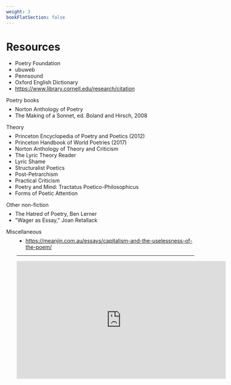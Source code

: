 ```yaml
---
weight: 3
bookFlatSection: false
---
```


# Resources

* Poetry Foundation
* ubuweb  
* Pennsound  
* Oxford English Dictionary
* https://www.library.cornell.edu/research/citation

<div style="margin-left:0; margin-bottom:-.5em;">Poetry books</div>

* Norton Anthology of Poetry
* The Making of a Sonnet, ed. Boland and Hirsch, 2008



<div style="margin-left:0; margin-bottom:-.5em;">Theory</div>

* Princeton Encyclopedia of Poetry and Poetics (2012)
* Princeton Handbook of World Poetries (2017)
* Norton Anthology of Theory and Criticism
* The Lyric Theory Reader
* Lyric Shame
* Structuralist Poetics
* Post-Petrarchism
* Practical Criticism
* Poetry and Mind: Tractatus Poetico-Philosophicus
* Forms of Poetic Attention

<div style="margin-left:0; margin-bottom:-.5em;">Other non-fiction</div>

* The Hatred of Poetry, Ben Lerner
* "Wager as Essay," Joan Retallack


<div style="margin-left:0; margin-bottom:-.5em;">Miscellaneous</div>
<div style="margin-left:2em">

* https://meanjin.com.au/essays/capitalism-and-the-uselessness-of-the-poem/
<hr>
<iframe width="560" height="315" src="https://www.youtube.com/embed/wUTaNQWjNy8" frameborder="0" allow="accelerometer; autoplay; encrypted-media; gyroscope; picture-in-picture" allowfullscreen></iframe>
</div>

</div>
